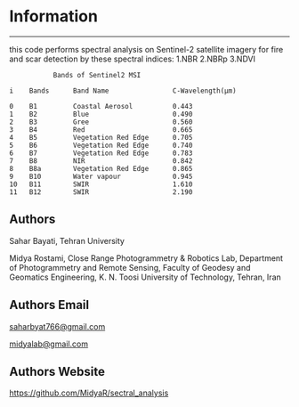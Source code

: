 # Information
----------
this code performs spectral analysis on Sentinel-2 satellite imagery for fire and scar detection
by these spectral indices:
1.NBR
2.NBRp
3.NDVI


               Bands of Sentinel2 MSI

    i    Bands      Band Name                C-Wavelength(µm)

    0    B1         Coastal Aerosol          0.443 
    1    B2         Blue                     0.490
    2    B3         Gree                     0.560    
    3    B4         Red                      0.665
    4    B5         Vegetation Red Edge      0.705 
    5    B6         Vegetation Red Edge      0.740
    6    B7         Vegetation Red Edge      0.783
    7    B8         NIR                      0.842
    8    B8a        Vegetation Red Edge      0.865
    9    B10        Water vapour             0.945
    10   B11        SWIR                     1.610
    11   B12        SWIR                     2.190


Authors
----------
Sahar Bayati,   Tehran University 

Midya Rostami,  ​Close Range Photogrammetry & Robotics Lab, Department of Photogrammetry and Remote Sensing, 
                Faculty of Geodesy and Geomatics Engineering, K. N. Toosi University of Technology, Tehran, Iran

Authors Email
----------
saharbyat766@gmail.com

midyalab@gmail.com 

Authors Website 
----------
https://github.com/MidyaR/sectral_analysis

